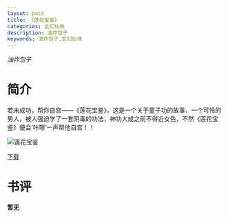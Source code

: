 ```yaml
---
layout: post
title: 《莲花宝鉴》
categories: 玄幻仙侠
description: 油炸包子
keywords: 油炸包子,玄幻仙侠
---
```

*油炸包子*
# 简介
若未成功，帮你自宫——《莲花宝鉴》，这是一个关于童子功的故事，一个可怜的男人，被人强迫学了一套阴毒的功法，神功大成之前不得近女色，不然《莲花宝鉴》便会‘咔嚓’一声帮他自宫！！

![莲花宝鉴](https://cdn.jsdelivr.net/gh/YYbooks0/yybooks0img@master/bookscover2/莲花宝鉴.75s5ee5z44g0.jpg)

[下载](https://link.jscdn.cn/1drv/aHR0cHM6Ly8xZHJ2Lm1zL3QvcyFBaGU2R2dNWmVFb2poZ3FFZTlzOGJkb1BwazR1P2U9NmNCalBE.txt)



# 书评

**暂无**